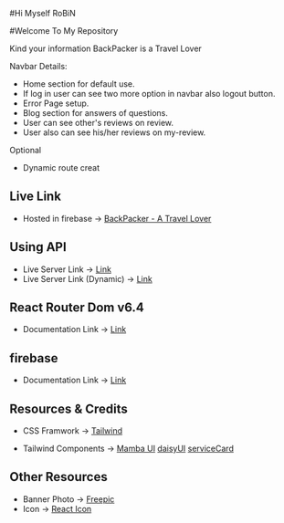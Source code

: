#Hi Myself RoBiN

#Welcome To My Repository

Kind your information BackPacker is a Travel Lover


Navbar Details:

-  Home section for default use.
-  If log in user can see two more option in navbar also logout button.
-  Error Page setup.
-  Blog section for answers of questions.
- User can see other's reviews on review.
- User also can see his/her reviews on my-review.

Optional
- Dynamic route creat


## Live Link
-  Hosted in firebase -> [BackPacker - A Travel Lover](https://client-side-e5819.web.app/)

## Using API 

-  Live Server Link -> [Link](https://server-site-fawn.vercel.app/)
-  Live Server Link (Dynamic) -> [Link](`https://server-site-fawn.vercel.app/${params.id}`)

## React Router Dom v6.4 
-  Documentation Link -> [Link](https://reactrouter.com/en/main/start/overview)

## firebase 
- Documentation Link -> [Link](https://firebase.google.com/docs/auth?authuser=0)

## Resources & Credits
-  CSS Framwork -> [Tailwind](https://tailwindcss.com/)

-  Tailwind Components -> 
[Mamba UI](https://www.mambaui.com/)
[daisyUI](https://daisyui.com/)
[serviceCard](https://tailwindui.com/components)

## Other Resources
-  Banner Photo -> [Freepic](https://www.freepik.com/)
-  Icon -> [React Icon](https://www.flaticon.com/)
